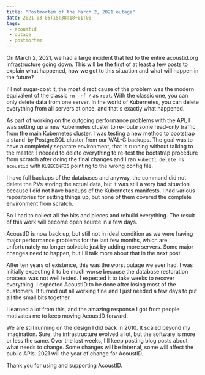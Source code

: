 ```yaml
---
title: "Postmortem of the March 2, 2021 outage"
date: 2021-03-05T15:38:18+01:00
tags:
 - acoustid
 - outage
 - postmortem
---
```


On March 2, 2021, we had a large incident that led to the entire acoustid.org infrastructure going down.
This will be the first of at least a few posts to explain what happened, how we got to this situation and
what will happen in the future?

I'll not sugar-coat it, the most direct cause of the problem was the modern equivalent of the classic `rm -rf /` as `root`.
With the classic one, you can only delete data from one server. In the world of Kubernetes, you can delete everything from
all servers at once, and that's exactly what happened.

As part of working on the outgoing performance problems with the API, I was setting up a new Kubernetes cluster to re-route
some read-only traffic from the main Kubernetes cluster. I was testing a new method to bootstrap a stand-by
PostgreSQL cluster from our WAL-G backups. The goal was to have a completely separate environment, that is running without
talking to the master. I needed to delete everything to re-test the bootstrap procedure from scratch after doing
the final changes and I ran `kubectl delete ns acoustid` with `KUBECONFIG` pointing to the wrong config file.

I have full backups of the databases and anyway, the command did not delete the PVs storing the actual data, but it was still
a very bad situation because I did not have backups of the Kubernetes manifests. I had various repositories for
setting things up, but none of them covered the complete environment from scratch.

So I had to collect all the bits and pieces and rebuild everything. The result of this work will become open source in a few days.

AcoustID is now back up, but still not in ideal condition as we were having major performance problems
for the last few months, which are unfortunately no longer solvable just by adding more servers.
Some major changes need to happen, but I'll talk more about that in the next post.

After ten years of existence, this was the worst outage we ever had. I was initially expecting it to be much worse
because the database restoration process was not well tested. I expected it to take weeks to recover everything.
I expected AcoustID to be done after losing most of the customers. It turned out all working fine and I just needed a few days
to put all the small bits together.

I learned a lot from this, and the amazing response I got from people motivates me to keep moving AcoustID forward.

We are still running on the design I did back in 2010. It scaled beyond my imagination. Sure, the infrastructure evolved
a lot, but the software is more or less the same. Over the last weeks, I'll keep posting blog posts about what needs to change.
Some changes will be internal, some will affect the public APIs. 2021 will the year of change for AcoustID.

Thank you for using and supporting AcoustID.
